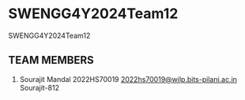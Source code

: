 # SWENGG4Y2024Team12
SWENGG4Y2024Team12

TEAM MEMBERS
-------------------------------------
1. Sourajit Mandal
   2022HS70019
   2022hs70019@wilp.bits-pilani.ac.in
   Sourajit-812
